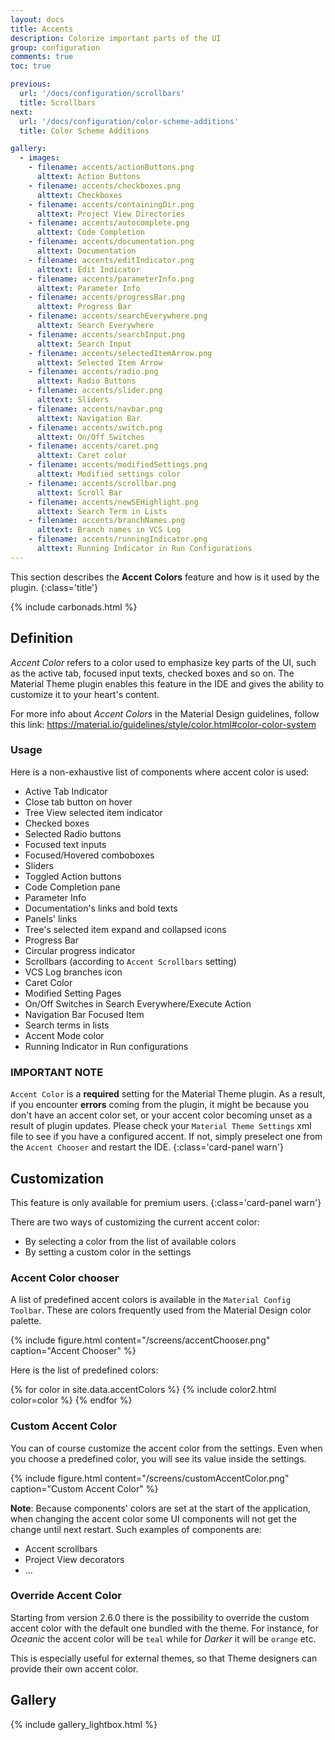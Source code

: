 ```yaml
---
layout: docs
title: Accents
description: Colorize important parts of the UI
group: configuration
comments: true
toc: true

previous:
  url: '/docs/configuration/scrollbars'
  title: Scrollbars
next:
  url: '/docs/configuration/color-scheme-additions'
  title: Color Scheme Additions

gallery:
  - images:
    - filename: accents/actionButtons.png
      alttext: Action Buttons
    - filename: accents/checkboxes.png
      alttext: Checkboxes
    - filename: accents/containingDir.png
      alttext: Project View Directories
    - filename: accents/autocomplete.png
      alttext: Code Completion
    - filename: accents/documentation.png
      alttext: Documentation
    - filename: accents/editIndicator.png
      alttext: Edit Indicator
    - filename: accents/parameterInfo.png
      alttext: Parameter Info
    - filename: accents/progressBar.png
      alttext: Progress Bar
    - filename: accents/searchEverywhere.png
      alttext: Search Everywhere
    - filename: accents/searchInput.png
      alttext: Search Input
    - filename: accents/selectedItemArrow.png
      alttext: Selected Item Arrow
    - filename: accents/radio.png
      alttext: Radio Buttons
    - filename: accents/slider.png
      alttext: Sliders
    - filename: accents/navbar.png
      alttext: Navigation Bar
    - filename: accents/switch.png
      alttext: On/Off Switches
    - filename: accents/caret.png
      alttext: Caret color
    - filename: accents/modifiedSettings.png
      alttext: Modified settings color
    - filename: accents/scrollbar.png
      alttext: Scroll Bar
    - filename: accents/newSEHighlight.png
      alttext: Search Term in Lists
    - filename: accents/branchNames.png
      alttext: Branch names in VCS Log
    - filename: accents/runningIndicator.png
      alttext: Running Indicator in Run Configurations
---
```


This section describes the **Accent Colors** feature and how is it used by the plugin.
{:class='title'}

{% include carbonads.html %}

## Definition

_Accent Color_ refers to a color used to emphasize key parts of the UI, such as the active tab, focused input texts,
checked boxes and so on. The Material Theme plugin enables this feature in the IDE and gives the ability to customize it
to your heart's content.

For more info about _Accent Colors_ in the Material Design guidelines, follow this link:
<https://material.io/guidelines/style/color.html#color-color-system>

### Usage

Here is a non-exhaustive list of components where accent color is used:
- Active Tab Indicator
- Close tab button on hover
- Tree View selected item indicator
- Checked boxes
- Selected Radio buttons
- Focused text inputs
- Focused/Hovered comboboxes
- Sliders
- Toggled Action buttons
- Code Completion pane
- Parameter Info
- Documentation's links and bold texts
- Panels' links
- Tree's selected item expand and collapsed icons
- Progress Bar
- Circular progress indicator
- Scrollbars (according to `Accent Scrollbars` setting)
- VCS Log branches icon
- Caret Color
- Modified Setting Pages
- On/Off Switches in Search Everywhere/Execute Action
- Navigation Bar Focused Item
- Search terms in lists
- Accent Mode color
- Running Indicator in Run configurations

### IMPORTANT NOTE

`Accent Color` is a **required** setting for the Material Theme plugin. As a result, if you encounter __errors__ coming
from the plugin, it might be because you don't have an accent color set, or your accent color becoming unset as a result
of plugin updates. Please check your `Material Theme Settings` xml file to see if you have a configured accent. If not,
simply preselect one from the `Accent Chooser` and restart the IDE.
{:class='card-panel warn'}

## Customization

This feature is only available for premium users.
{:class='card-panel warn'}

There are two ways of customizing the current accent color:
- By selecting a color from the list of available colors
- By setting a custom color in the settings

### Accent Color chooser

A list of predefined accent colors is available in the `Material Config Toolbar`. These are colors frequently used from
the Material Design color palette.

{% include figure.html content="/screens/accentChooser.png" caption="Accent Chooser" %}

Here is the list of predefined colors:

{% for color in site.data.accentColors %}
{% include color2.html color=color %}
{% endfor %}

### Custom Accent Color

You can of course customize the accent color from the settings. Even when you choose a predefined color, you will see
its value inside the settings.

{% include figure.html content="/screens/customAccentColor.png" caption="Custom Accent Color" %}

**Note**: Because components' colors are set at the start of the application, when changing the accent color some UI
components will not get the change until next restart. Such examples of components are:
- Accent scrollbars
- Project View decorators
- ...

### Override Accent Color

Starting from version 2.6.0 there is the possibility to override the custom accent color with the default one bundled with the
theme. For instance, for _Oceanic_ the accent color will be `teal` while for _Darker_ it will be `orange` etc.

This is especially useful for external themes, so that Theme designers can provide their own accent color.


## Gallery

{% include gallery_lightbox.html %}


